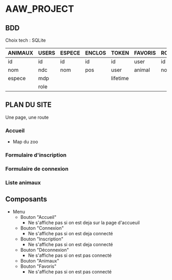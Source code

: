
# AAW_PROJECT

## BDD

Choix tech : SQLite


|ANIMAUX|      USERS   |    ESPECE |    ENCLOS |       TOKEN   |    FAVORIS |    ROLE   |
|-------|   -----------|    -------|    -------|    -----------|    -       |    -      |
|id     |   id         |    id     |    id     |    id         |    user    |   id      |
|nom    |   ndc        |    nom    |    pos    |    user       |    animal  |     nom   |
|espece |   mdp        |           |           |    lifetime   |            |           |
|       |   role       |           |           |               |            |           |  

## PLAN DU SITE

Une page, une route

### Accueil 
* Map du zoo
### Formulaire d'inscription
### Formulaire de connexion 
### Liste animaux

## Composants 

* Menu
    * Bouton "Accueil" 
        *  Ne s'affiche pas si on est deja sur la page d'accueuil
    * Bouton "Connexion"
        * Ne s'affiche pas si on est deja connecté
    * Bouton "Inscription" 
        * Ne s'affiche pas si on est deja connecté
    * Bouton "Déconnexion"
        * Ne s'affiche pas si on est pas connecté
    * Bouton "Animaux"
    * Bouton "Favoris"
        * Ne s'affiche pas si on est pas connecté
    

